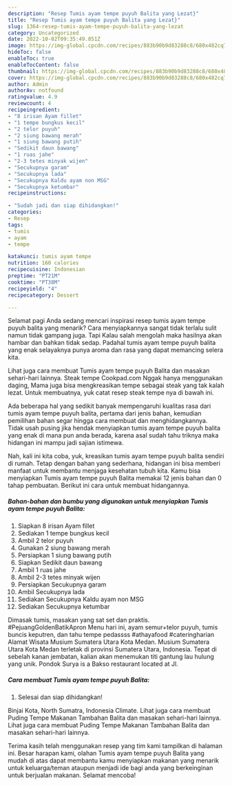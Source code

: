```yaml
---
description: "Resep Tumis ayam tempe puyuh Balita yang Lezat}"
title: "Resep Tumis ayam tempe puyuh Balita yang Lezat}"
slug: 1364-resep-tumis-ayam-tempe-puyuh-balita-yang-lezat
category: Uncategorized
date: 2022-10-02T09:35:49.851Z
image: https://img-global.cpcdn.com/recipes/883b90b9d83288c8/680x482cq70/tumis-ayam-tempe-puyuh-balita-foto-resep-utama.jpg
hideToc: false
enableToc: true
enableTocContent: false
thumbnail: https://img-global.cpcdn.com/recipes/883b90b9d83288c8/680x482cq70/tumis-ayam-tempe-puyuh-balita-foto-resep-utama.jpg
cover: https://img-global.cpcdn.com/recipes/883b90b9d83288c8/680x482cq70/tumis-ayam-tempe-puyuh-balita-foto-resep-utama.jpg
author: Admin
authorAv: notfound
ratingvalue: 4.9
reviewcount: 4
recipeingredient:
- "8 irisan Ayam fillet"
- "1 tempe bungkus kecil"
- "2 telor puyuh"
- "2 siung bawang merah"
- "1 siung bawang putih"
- "Sedikit daun bawang"
- "1 ruas jahe"
- "2-3 tetes minyak wijen"
- "Secukupnya garam"
- "Secukupnya lada"
- "Secukupnya Kaldu ayam non MSG"
- "Secukupnya ketumbar"
recipeinstructions:

- "Sudah jadi dan siap dihidangkan!"
categories:
- Resep
tags:
- tumis
- ayam
- tempe

katakunci: tumis ayam tempe 
nutrition: 160 calories
recipecuisine: Indonesian
preptime: "PT21M"
cooktime: "PT38M"
recipeyield: "4"
recipecategory: Dessert

---
```



Selamat pagi Anda sedang mencari inspirasi resep tumis ayam tempe puyuh balita yang menarik? Cara menyiapkannya sangat tidak terlalu sulit namun tidak gampang juga. Tapi Kalau salah mengolah maka hasilnya akan hambar dan bahkan tidak sedap. Padahal tumis ayam tempe puyuh balita yang enak selayaknya punya aroma dan rasa yang dapat memancing selera kita.


Lihat juga cara membuat Tumis ayam tempe puyuh Balita dan masakan sehari-hari lainnya. Steak tempe Cookpad.com Nggak hanya menggunakan daging, Mama juga bisa mengkreasikan tempe sebagai steak yang tak kalah lezat. Untuk membuatnya, yuk catat resep steak tempe nya di bawah ini.

Ada beberapa hal yang sedikit banyak mempengaruhi kualitas rasa dari tumis ayam tempe puyuh balita, pertama dari jenis bahan, kemudian pemilihan bahan segar hingga cara membuat dan menghidangkannya. Tidak usah pusing jika hendak menyiapkan tumis ayam tempe puyuh balita yang enak di mana pun anda berada, karena asal sudah tahu triknya maka hidangan ini mampu jadi sajian istimewa.


Nah, kali ini kita coba, yuk, kreasikan tumis ayam tempe puyuh balita sendiri di rumah. Tetap dengan bahan yang sederhana, hidangan ini bisa memberi manfaat untuk membantu menjaga kesehatan tubuh kita. Kamu bisa menyiapkan Tumis ayam tempe puyuh Balita memakai 12 jenis bahan dan 0 tahap pembuatan. Berikut ini cara untuk membuat hidangannya.

<!--inarticleads1-->

##### Bahan-bahan dan bumbu yang digunakan untuk menyiapkan Tumis ayam tempe puyuh Balita:

1. Siapkan 8 irisan Ayam fillet
1. Sediakan 1 tempe bungkus kecil
1. Ambil 2 telor puyuh
1. Gunakan 2 siung bawang merah
1. Persiapkan 1 siung bawang putih
1. Siapkan Sedikit daun bawang
1. Ambil 1 ruas jahe
1. Ambil 2-3 tetes minyak wijen
1. Persiapkan Secukupnya garam
1. Ambil Secukupnya lada
1. Sediakan Secukupnya Kaldu ayam non MSG
1. Sediakan Secukupnya ketumbar


Dimasak tumis, masakan yang sat set dan praktis. #PejuangGoldenBatikApron Menu hari ini, ayam semur+telor puyuh, tumis buncis keputren, dan tahu tempe pedassss #athayafood #cateringharian Alamat Wisata Musium Sumatera Utara Kota Medan. Musium Sumatera Utara Kota Medan terletak di provinsi Sumatera Utara, Indonesia. Tepat di sebelah kanan jembatan, kalian akan menemukan titi gantung lau hulung yang unik. Pondok Surya is a Bakso restaurant located at Jl. 

<!--inarticleads2-->

##### Cara membuat Tumis ayam tempe puyuh Balita:


1. Selesai dan siap dihidangkan!

Binjai Kota, North Sumatra, Indonesia Climate. Lihat juga cara membuat Puding Tempe Makanan Tambahan Balita dan masakan sehari-hari lainnya. Lihat juga cara membuat Puding Tempe Makanan Tambahan Balita dan masakan sehari-hari lainnya. 

Terima kasih telah menggunakan resep yang tim kami tampilkan di halaman ini. Besar harapan kami, olahan Tumis ayam tempe puyuh Balita yang mudah di atas dapat membantu kamu menyiapkan makanan yang menarik untuk keluarga/teman ataupun menjadi ide bagi anda yang berkeinginan untuk berjualan makanan. Selamat mencoba!
